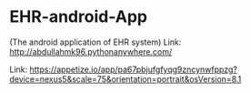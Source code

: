 # EHR-android-App

(The android application of EHR system) Link: http://abdullahmk96.pythonanywhere.com/

Link: https://appetize.io/app/pa67pbjufgfyqg9zncynwfppzg?device=nexus5&scale=75&orientation=portrait&osVersion=8.1
